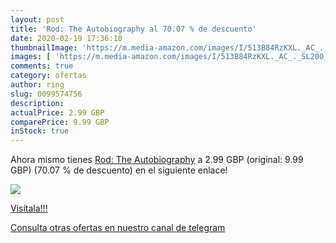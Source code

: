 ```yaml
---
layout: post
title: 'Rod: The Autobiography al 70.07 % de descuento'
date: 2020-02-19 17:36:10
thumbnailImage: 'https://m.media-amazon.com/images/I/513B84RzKXL._AC_._SL200_.jpg'
images: [ 'https://m.media-amazon.com/images/I/513B84RzKXL._AC_._SL200_.jpg' ]
comments: true
category: ofertas
author: ring
slug: 0099574756
description:
actualPrice: 2.99 GBP
comparePrice: 9.99 GBP
inStock: true
---
```


Ahora mismo tienes [Rod: The Autobiography](https://www.amazon.com/dp/0099574756/?tag=redken08-20) a 2.99 GBP (original: 9.99 GBP) (70.07 %  de descuento) en el siguiente enlace!

[![](https://m.media-amazon.com/images/I/513B84RzKXL._AC_._SL200_.jpg)](https://www.amazon.com/dp/0099574756/?tag=redken08-20)

[Visítala!!!](https://www.amazon.com/dp/0099574756/?tag=redken08-20)

[Consulta otras ofertas en nuestro canal de telegram](https://t.me/s/ofertas25)
